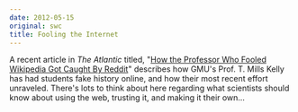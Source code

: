 ```yaml
---
date: 2012-05-15
original: swc
title: Fooling the Internet
---
```

<p>A recent article in <em>The Atlantic</em> titled, "<a href="http://www.theatlantic.com/national/archive/2012/05/how-the-professor-who-fooled-wikipedia-got-caught-by-reddit/257134/">How the Professor Who Fooled Wikipedia Got Caught By Reddit</a>" describes how GMU's Prof. T. Mills Kelly has had students fake history online, and how their most recent effort unraveled. There's lots to think about here regarding what scientists should know about using the web, trusting it, and making it their own…</p>
